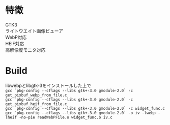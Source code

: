 # 特徴  
GTK3  
ライトウエイト画像ビューア  
WebP対応  
HEIF対応  
高解像度モニタ対応  
# Build  
libwebpとlibgtk-3をインストールした上で  
``gcc `pkg-config --cflags --libs gtk+-3.0 gmodule-2.0` -c get_pixbuf_webp_from_file.c``  
``gcc `pkg-config --cflags --libs gtk+-3.0 gmodule-2.0` -c get_pixbuf_heif_from_file.c``  
``gcc `pkg-config --cflags --libs gtk+-3.0 gmodule-2.0` -c widget_func.c``  
``gcc `pkg-config --cflags --libs gtk+-3.0 gmodule-2.0` -o iv -lwebp -lheif -no-pie readWebPFile.o widget_func.o iv.c``  
